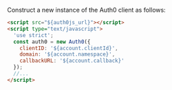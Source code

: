 Construct a new instance of the Auth0 client as follows:

```html
<script src="${auth0js_url}"></script>
<script type="text/javascript">
  'use strict';
  const auth0 = new Auth0({
    clientID: '${account.clientId}',
    domain: '${account.namespace}',
    callbackURL: '${account.callback}'
  });
  //...
</script>
```